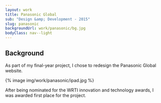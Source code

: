 ```yaml
---
layout: work
title: Panasonic Global
sub: "Design &amp; Development - 2015"
slug: panasonic
backgroundUrl: work/panasonic/bg.jpg
bodyClass: nav--light
---
```


<div class="page__article--inner">
    <h2>Background</h2>
    <p>As part of my final-year project, I chose to redesign the Panasonic Global website.</p>
</div>

{% image img/work/panasonic/ipad.jpg %}

<div class="page__article--inner">
    <p>After being nominated for the WRTI innovation and technology awards, I was awarded first place for the project.</p>
</div>